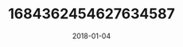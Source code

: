 ---
title: "1684362454627634587"
image: "2018-01-04 07.34.33 1684362454627634587_46248401"
date: "2018-01-04"
type: "photo"
---